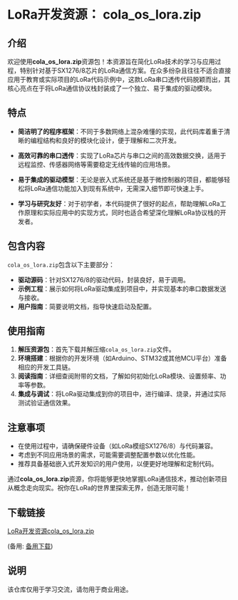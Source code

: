 # LoRa开发资源： cola_os_lora.zip

## 介绍

欢迎使用**cola_os_lora.zip**资源包！本资源旨在简化LoRa技术的学习与应用过程，特别针对基于SX1276/8芯片的LoRa通信方案。在众多纷杂且往往不适合直接应用于教育或实际项目的LoRa代码示例中，这款LoRa串口透传代码脱颖而出，其核心亮点在于将LoRa通信协议栈封装成了一个独立、易于集成的驱动模块。

## 特点

- **简洁明了的程序框架**：不同于多数网络上混杂难懂的实现，此代码库着重于清晰的编程结构和良好的模块化设计，便于理解和二次开发。
  
- **高效可靠的串口透传**：实现了LoRa芯片与串口之间的高效数据交换，适用于远程监控、传感器网络等需要稳定无线传输的应用场景。

- **易于集成的驱动模型**：无论是嵌入式系统还是基于微控制器的项目，都能够轻松将LoRa通信功能加入到现有系统中，无需深入细节即可快速上手。

- **学习与研究友好**：对于初学者，本代码提供了很好的起点，帮助理解LoRa工作原理和实际应用中的实现方式，同时也适合希望深化理解LoRa协议栈的开发者。

## 包含内容

`cola_os_lora.zip`包含以下主要部分：
- **驱动源码**：针对SX1276/8的驱动代码，封装良好，易于调用。
- **示例工程**：展示如何将LoRa驱动集成到项目中，并实现基本的串口数据发送与接收。
- **用户指南**：简要说明文档，指导快速启动及配置。

## 使用指南

1. **解压资源包**：首先下载并解压缩`cola_os_lora.zip`文件。
2. **环境搭建**：根据你的开发环境（如Arduino、STM32或其他MCU平台）准备相应的开发工具链。
3. **阅读指南**：详细查阅附带的文档，了解如何初始化LoRa模块、设置频率、功率等参数。
4. **集成与调试**：将LoRa驱动集成到你的项目中，进行编译、烧录，并通过实际测试验证通信效果。

## 注意事项

- 在使用过程中，请确保硬件设备（如LoRa模组SX1276/8）与代码兼容。
- 考虑到不同应用场景的需求，可能需要调整配置参数以优化性能。
- 推荐具备基础嵌入式开发知识的用户使用，以便更好地理解和定制代码。

通过**cola_os_lora.zip**资源，你将能够更快地掌握LoRa通信技术，推动创新项目从概念走向现实。祝你在LoRa的世界里探索无界，创造无限可能！

## 下载链接
[LoRa开发资源cola_os_lora.zip](https://pan.quark.cn/s/bc3c620b1f27) 

(备用: [备用下载](https://pan.baidu.com/s/1CNM4ZUdASARR8n9gAKU5uw?pwd=1234))

## 说明

该仓库仅用于学习交流，请勿用于商业用途。
